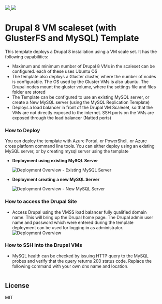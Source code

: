 <a href="https://portal.azure.com/#create/Microsoft.Template/uri/https%3A%2F%2Fraw.githubusercontent.com%2FmaniSbindra%2Fazure-quickstart-templates%2Fmaster%2F301-drupal8-vmss-glusterfs-mysql%2Fazuredeploy.json" target="_blank">
    <img src="http://azuredeploy.net/deploybutton.png"/>
</a>
<a href="http://armviz.io/#/?load=https%3A%2F%2Fraw.githubusercontent.com%2FmaniSbindra%2Fazure-quickstart-templates%2Fmaster%2F301-drupal8-vmss-glusterfs-mysql%2Fazuredeploy.json" target="_blank">
  <img src="http://armviz.io/visualizebutton.png"/>
</a>

# Drupal 8 VM scaleset (with GlusterFS and MySQL) Template

This template deploys a Drupal 8 installation using a VM scale set.  It has the following capabilities:

- Maximum and minimum number of Drupal 8 VMs in the scaleset can be configured. each of these uses Ubuntu OS
- The template also deploys a Gluster cluster, where the number of nodes is configurable. The OS used by the Gluster VMs is also ubuntu. The Drupal nodes mount the gluster volume, where the settings file and files folder are stored
- The Template can be configured to use an existing MySQL server, or create a New MySQL server (using the MySQL Replication Template)
- Deploys a load balancer in front of the Drupal VM Scaleset, so that the VMs are not directly exposed to the internet.  SSH ports on the VMs are exposed through the load balancer (Natted ports)

### How to Deploy
You can deploy the template with Azure Portal, or PowerShell, or Azure cross platform command line tools.
You can either deploy using an existing MySQL server, or by creating mysql server using the template  
* **Deployment using existing MySQL Server**
  
  ![Deployment Overview - Existing MySQL Server](https://raw.githubusercontent.com/maniSbindra/azure-quickstart-templates/master/301-drupal8-vmss-glusterfs-mysql/Overview/Drupal%208%20ARM%20template%20overview.jpg "Deployment Overview - Existing MySQL Server")

* **Deployment creating a new MySQL Server**

  ![Deployment Overview - New MySQL Server](https://raw.githubusercontent.com/maniSbindra/azure-quickstart-templates/master/301-drupal8-vmss-glusterfs-mysql/Overview/Deployment%20with%20new%20mysql%20server.jpg "Deployment Overview - New MySQL Server")

### How to access the Drupal Site
* Access Drupal using the VMSS load balancer fully qualified domain name.  This will bring up the Drupal home page.  The Drupal admin user name and password which were entered during the template deployment can be used for logging in as administrator.
 ![Deployment Overview](https://raw.githubusercontent.com/maniSbindra/azure-quickstart-templates/master/301-drupal8-vmss-glusterfs-mysql/Overview/AccessingDrupalSite.jpg "Deployment Overview")

### How to SSH into the Drupal VMs
* MySQL health can be checked by issuing HTTP query to the MySQL probes and verify that the query returns 200 status code.  Replace the following command with your own dns name and location.
```

```


License
----

MIT

